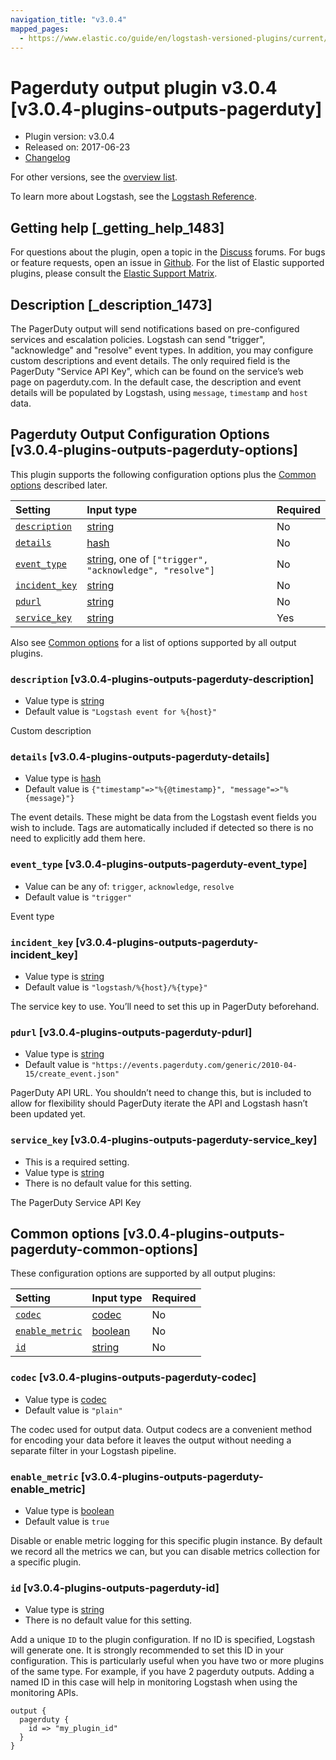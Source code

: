 ```yaml
---
navigation_title: "v3.0.4"
mapped_pages:
  - https://www.elastic.co/guide/en/logstash-versioned-plugins/current/v3.0.4-plugins-outputs-pagerduty.html
---
```


# Pagerduty output plugin v3.0.4 [v3.0.4-plugins-outputs-pagerduty]

* Plugin version: v3.0.4
* Released on: 2017-06-23
* [Changelog](https://github.com/logstash-plugins/logstash-output-pagerduty/blob/v3.0.4/CHANGELOG.md)

For other versions, see the [overview list](output-pagerduty-index.md).

To learn more about Logstash, see the [Logstash Reference](https://www.elastic.co/guide/en/logstash/current/index.html).

## Getting help [_getting_help_1483]

For questions about the plugin, open a topic in the [Discuss](http://discuss.elastic.co) forums. For bugs or feature requests, open an issue in [Github](https://github.com/logstash-plugins/logstash-output-pagerduty). For the list of Elastic supported plugins, please consult the [Elastic Support Matrix](https://www.elastic.co/support/matrix#matrix_logstash_plugins).

## Description [_description_1473]

The PagerDuty output will send notifications based on pre-configured services and escalation policies. Logstash can send "trigger", "acknowledge" and "resolve" event types. In addition, you may configure custom descriptions and event details. The only required field is the PagerDuty "Service API Key", which can be found on the service’s web page on pagerduty.com. In the default case, the description and event details will be populated by Logstash, using `message`, `timestamp` and `host` data.

## Pagerduty Output Configuration Options [v3.0.4-plugins-outputs-pagerduty-options]

This plugin supports the following configuration options plus the [Common options](v3-0-4-plugins-outputs-pagerduty.md#v3.0.4-plugins-outputs-pagerduty-common-options) described later.

| Setting | Input type | Required |
| :- | :- | :- |
| [`description`](v3-0-4-plugins-outputs-pagerduty.md#v3.0.4-plugins-outputs-pagerduty-description) | [string](/lsr/value-types.md#string) | No |
| [`details`](v3-0-4-plugins-outputs-pagerduty.md#v3.0.4-plugins-outputs-pagerduty-details) | [hash](/lsr/value-types.md#hash) | No |
| [`event_type`](v3-0-4-plugins-outputs-pagerduty.md#v3.0.4-plugins-outputs-pagerduty-event_type) | [string](/lsr/value-types.md#string), one of `["trigger", "acknowledge", "resolve"]` | No |
| [`incident_key`](v3-0-4-plugins-outputs-pagerduty.md#v3.0.4-plugins-outputs-pagerduty-incident_key) | [string](/lsr/value-types.md#string) | No |
| [`pdurl`](v3-0-4-plugins-outputs-pagerduty.md#v3.0.4-plugins-outputs-pagerduty-pdurl) | [string](/lsr/value-types.md#string) | No |
| [`service_key`](v3-0-4-plugins-outputs-pagerduty.md#v3.0.4-plugins-outputs-pagerduty-service_key) | [string](/lsr/value-types.md#string) | Yes |

Also see [Common options](v3-0-4-plugins-outputs-pagerduty.md#v3.0.4-plugins-outputs-pagerduty-common-options) for a list of options supported by all output plugins.

### `description` [v3.0.4-plugins-outputs-pagerduty-description]

* Value type is [string](/lsr/value-types.md#string)
* Default value is `"Logstash event for %{host}"`

Custom description

### `details` [v3.0.4-plugins-outputs-pagerduty-details]

* Value type is [hash](/lsr/value-types.md#hash)
* Default value is `{"timestamp"=>"%{@timestamp}", "message"=>"%{message}"}`

The event details. These might be data from the Logstash event fields you wish to include. Tags are automatically included if detected so there is no need to explicitly add them here.

### `event_type` [v3.0.4-plugins-outputs-pagerduty-event_type]

* Value can be any of: `trigger`, `acknowledge`, `resolve`
* Default value is `"trigger"`

Event type

### `incident_key` [v3.0.4-plugins-outputs-pagerduty-incident_key]

* Value type is [string](/lsr/value-types.md#string)
* Default value is `"logstash/%{host}/%{type}"`

The service key to use. You’ll need to set this up in PagerDuty beforehand.

### `pdurl` [v3.0.4-plugins-outputs-pagerduty-pdurl]

* Value type is [string](/lsr/value-types.md#string)
* Default value is `"https://events.pagerduty.com/generic/2010-04-15/create_event.json"`

PagerDuty API URL. You shouldn’t need to change this, but is included to allow for flexibility should PagerDuty iterate the API and Logstash hasn’t been updated yet.

### `service_key` [v3.0.4-plugins-outputs-pagerduty-service_key]

* This is a required setting.
* Value type is [string](/lsr/value-types.md#string)
* There is no default value for this setting.

The PagerDuty Service API Key

## Common options [v3.0.4-plugins-outputs-pagerduty-common-options]

These configuration options are supported by all output plugins:

| Setting | Input type | Required |
| :- | :- | :- |
| [`codec`](v3-0-4-plugins-outputs-pagerduty.md#v3.0.4-plugins-outputs-pagerduty-codec) | [codec](/lsr/value-types.md#codec) | No |
| [`enable_metric`](v3-0-4-plugins-outputs-pagerduty.md#v3.0.4-plugins-outputs-pagerduty-enable_metric) | [boolean](/lsr/value-types.md#boolean) | No |
| [`id`](v3-0-4-plugins-outputs-pagerduty.md#v3.0.4-plugins-outputs-pagerduty-id) | [string](/lsr/value-types.md#string) | No |

### `codec` [v3.0.4-plugins-outputs-pagerduty-codec]

* Value type is [codec](/lsr/value-types.md#codec)
* Default value is `"plain"`

The codec used for output data. Output codecs are a convenient method for encoding your data before it leaves the output without needing a separate filter in your Logstash pipeline.

### `enable_metric` [v3.0.4-plugins-outputs-pagerduty-enable_metric]

* Value type is [boolean](/lsr/value-types.md#boolean)
* Default value is `true`

Disable or enable metric logging for this specific plugin instance. By default we record all the metrics we can, but you can disable metrics collection for a specific plugin.

### `id` [v3.0.4-plugins-outputs-pagerduty-id]

* Value type is [string](/lsr/value-types.md#string)
* There is no default value for this setting.

Add a unique `ID` to the plugin configuration. If no ID is specified, Logstash will generate one. It is strongly recommended to set this ID in your configuration. This is particularly useful when you have two or more plugins of the same type. For example, if you have 2 pagerduty outputs. Adding a named ID in this case will help in monitoring Logstash when using the monitoring APIs.

```
output {
  pagerduty {
    id => "my_plugin_id"
  }
}
```
